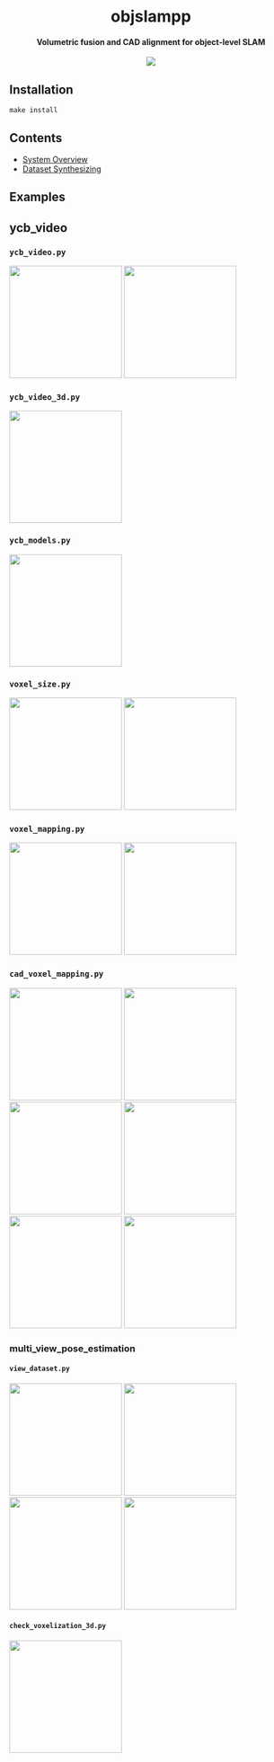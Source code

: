 <!-- DO NOT EDIT THIS FILE MANUALLY. -->
<h1 align="center">
  objslampp
</h1><h4 align="center">
  Volumetric fusion and CAD alignment for object-level SLAM
</h4><div align="center">
  <a href="https://travis-ci.com/wkentaro/objslampp">
    <img src="https://travis-ci.com/wkentaro/objslampp.svg?token=zM5rExyvuRoJThsnqHAF&branch=master">
  </a>
</div><h2>Installation</h2>
<pre><code class="lang-bash">make install
</code></pre>
<h2>Contents</h2>
<ul>
<li><a href="https://drive.google.com/open?id=1EnOtEawvWUcihlsnSrIbNeB5oE-UJGDv">System Overview</a></li>
<li><a href="https://github.com/wkentaro/scenenetrgb-d/tree/master/python/examples#object-level-slam-full-recon-and-physical-sim-for-navi-and-manip-in-heavy-clutter">Dataset Synthesizing</a></li>
</ul>
<h2>Examples</h2>

<h2>ycb_video</h2>
<h3><code>ycb_video.py</code></h3>
<p><img src="https://drive.google.com/uc?id=1IEpZrYwIiXY7qeMtTQfbvhPeURA7Ms2H" height="200px" /> <img src="https://drive.google.com/uc?id=1603v_31bI3VeakT3A5O7RROG-ZY_13WP" height="200px" /></p>
<h3><code>ycb_video_3d.py</code></h3>
<p><img src="https://drive.google.com/uc?id=1m1dyCmyq6twHJLnaMEfpIUHhFQsvOPhi" height="200px" /></p>
<h3><code>ycb_models.py</code></h3>
<p><img src="https://drive.google.com/uc?id=13DDCKVNjYu2zO7_EctS2leTpxvcIZxq5" height="200px" /></p>
<h3><code>voxel_size.py</code></h3>
<p><img src="https://drive.google.com/uc?id=1NR7bv9HD18G8tCHSK0mFU2DF_IBZ6YSL" height="200px" /> <img src="https://drive.google.com/uc?id=1XwtspTM7j06je7UR2msNCSZxtsahrPWU" height="200px" /></p>
<h3><code>voxel_mapping.py</code></h3>
<p><img src="https://drive.google.com/uc?id=1nvTvif4lUCcteGUOJHN_2ey7uhJb09LS" height="200px" /> <img src="https://drive.google.com/uc?id=1SDO8oo3qgdONvPOP6Bms0xBZ1RKYTmNe" height="200px" /></p>
<h3><code>cad_voxel_mapping.py</code></h3>
<p><img src="https://drive.google.com/uc?id=15MPxpoPrv2GlJaBKaSl_OaaC1_hv4PpS" height="200px" /> <img src="https://drive.google.com/uc?id=1EFC-7Vv4ci2nHcVbqySkpvVm43Eq-FYt" height="200px" /> <img src="https://drive.google.com/uc?id=1yYwpKwQVTS61qagDauGkjjq_wTPpl-ea" height="200px" />
<img src="https://drive.google.com/uc?id=1BQUIKmOIRtc2AzMvQOa0SJxZxS7EXAw2" height="200px" />
<img src="https://drive.google.com/uc?id=1fnRxYT7_P5_7C1LWHL5xpNNNSIdvXY48" height="200px" /> <img src="https://drive.google.com/uc?id=17T88z4eyapnXbLYgjUw_rT5EIjo8r7-m" height="200px" /></p>

<h3>multi_view_pose_estimation</h3>
<h4><code>view_dataset.py</code></h4>
<p><img src="https://drive.google.com/uc?id=1TAJyrtCuQT2BZrkEsBtFBrNpM2d7Ply0" height="200px" /> <img src="https://drive.google.com/uc?id=1UTp0OoebolXKM6Whiw0lzZvmWhlkvNik" height="200px" /> <img src="https://drive.google.com/uc?id=1fNROXFYoQHus0RaPaGboReG8IVQJMpsm" height="200px" /> <img src="https://drive.google.com/uc?id=1Et2Ekv7zdMkXkIHGSjm7ZuaOEyJ8vicP" height="200px" /></p>
<h4><code>check_voxelization_3d.py</code></h4>
<p><img src="https://drive.google.com/uc?id=1KN0Eu05sVdb8qr55CM_VfrApZDBKMFYP" height="200px" /></p>
